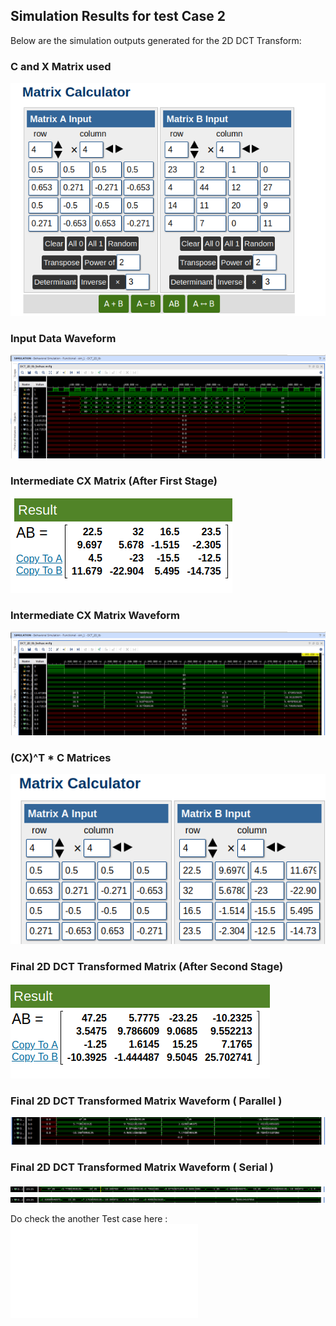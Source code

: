 ## Simulation Results for test Case 2 

Below are the simulation outputs generated for the 2D DCT Transform:

### C and X Matrix used 

![C and X Matrix used ](C*X_23210.png)

### Input Data Waveform

![Input Data Waveform](2D_DCT_input_data_full_02.png)

### Intermediate CX Matrix (After First Stage)

![CX Matrix Output](C*X_23210._result.png)

### Intermediate CX Matrix Waveform 

![CX Matrix Output](2D_DCT_mid_parallel_out_02.png)

###  (CX)^T * C Matrices 

![(CX)^T * C Matrices ](C*(C*X)T_23210.png)

### Final 2D DCT Transformed Matrix (After Second Stage)

![Final 2D DCT Output](C*(C*X)T_23210_result.png)

### Final 2D DCT Transformed Matrix Waveform ( Parallel )

![Final 2D DCT Output](2D_DCT_parallel_out_02.png)


### Final 2D DCT Transformed Matrix Waveform ( Serial )

![Final 2D DCT Output](2D_DCT_serial_out_1_02.png)
![Final 2D DCT Output](2D_DCT_serial_out_2_02.png)

Do check the another Test case here : ![2D_DCT_transform/README.md](/2D_DCT_transform/README.md)


